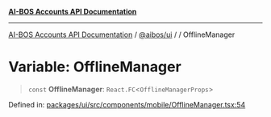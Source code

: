 [**AI-BOS Accounts API Documentation**](../../../README.md)

***

[AI-BOS Accounts API Documentation](../../../README.md) / [@aibos/ui](../README.md) / [](../README.md) / OfflineManager

# Variable: OfflineManager

> `const` **OfflineManager**: `React.FC`\<`OfflineManagerProps`\>

Defined in: [packages/ui/src/components/mobile/OfflineManager.tsx:54](https://github.com/pohlai88/accounts/blob/48103fb36d28b2b9bfb33472b6de2f719773cde9/packages/ui/src/components/mobile/OfflineManager.tsx#L54)
